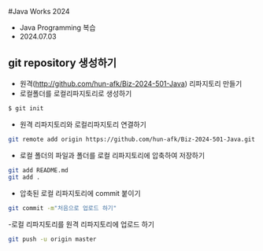 #Java Works 2024
- Java Programming 복습
- 2024.07.03

## git repository 생성하기
- 원격(http://github.com/hun-afk/Biz-2024-501-Java) 리파지토리 만들기
- 로컬폴더를 로컬리파지토리로 생성하기
```bash
$ git init
```

- 원격 리파지토리와 로컬리파지토리 연결하기
```bash
git remote add origin https://github.com/hun-afk/Biz-2024-501-Java.git
```
- 로컬 폴더의 파일과 폴더를 로컬 리파지토리에 압축하여 저장하기
``` bash
git add README.md
git add .
```
- 압축된 로컬 리파지토리에 commit 붙이기
```bash
git commit -m"처음으로 업로드 하기"
```
-로컬 리파지토리를 원격 리파지토리에 업로드 하기
``` bash
git push -u origin master
```